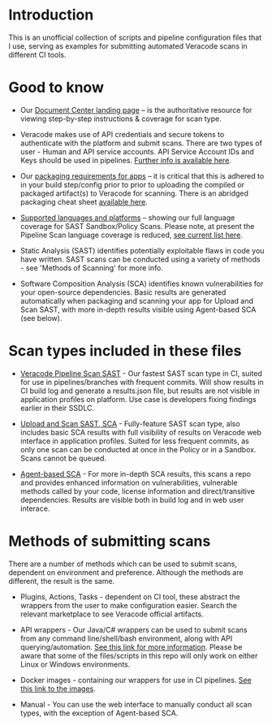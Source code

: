 # Introduction

This is an unofficial collection of scripts and pipeline configuration files that I use, serving as examples for submitting automated Veracode scans in different CI tools. 

# Good to know 

- Our [Document Center landing page](https://docs.veracode.com/) – is the authoritative resource for viewing step-by-step instructions & coverage for scan type.

- Veracode makes use of API credentials and secure tokens to authenticate with the platform and submit scans. There are two types of user - Human and API service accounts. API Service Account IDs and Keys should be used in pipelines. [Further info is available here](https://docs.veracode.com/r/c_about_veracode_accounts).

- Our [packaging requirements for apps](https://docs.veracode.com/r/compilation_packaging) – it is critical that this is adhered to in your build step/config prior to prior to uploading the compiled or packaged artifact(s) to Veracode for scanning. There is an abridged packaging cheat sheet [available here](https://nhinv11.github.io/#/).

- [Supported languages and platforms](https://docs.veracode.com/r/r_supported_table) – showing our full language coverage for SAST Sandbox/Policy Scans. Please note, at present the Pipeline Scan language coverage is reduced, [see current list here](https://docs.veracode.com/r/About_Pipeline_Scan_Prerequisites).

- Static Analysis (SAST) identifies potentially exploitable flaws in code you have written. SAST scans can be conducted using a variety of methods - see 'Methods of Scanning' for more info. 

- Software Composition Analysis (SCA) identifies known vulnerabilities for your open-source dependencies. Basic results are generated automatically when packaging and scanning your app for Upload and Scan SAST, with more in-depth results visible using Agent-based SCA (see below).

# Scan types included in these files

- [Veracode Pipeline Scan SAST](https://docs.veracode.com/r/Pipeline_Scan) - Our fastest SAST scan type in CI, suited for use in pipelines/branches with frequent commits. Will show results in CI build log and generate a results.json file, but results are not visible in application profiles on platform. Use case is developers fixing findings earlier in their SSDLC. 

- [Upload and Scan SAST, SCA](https://docs.veracode.com/r/Getting_Started_with_Static_Analysis) - Fully-feature SAST scan type, also includes basic SCA results with full visibility of results on Veracode web interface in application profiles. Suited for less frequent commits, as only one scan can be conducted at once in the Policy or in a Sandbox. Scans cannot be queued. 

- [Agent-based SCA](https://docs.veracode.com/r/Choosing_the_SCA_Scan_Type_for_Your_Use_Case) - For more in-depth SCA results, this scans a repo and provides enhanced information on vulnerabilities, vulnerable methods called by your code, license information and direct/transitive dependencies. Results are visible both in build log and in web user interace.

# Methods of submitting scans

There are a number of methods which can be used to submit scans, dependent on environment and preference. Although the methods are different, the result is the same. 

- Plugins, Actions, Tasks - dependent on CI tool, these abstract the wrappers from the user to make configuration easier. Search the relevant marketplace to see Veracode official artifacts.

- API wrappers - Our Java/C# wrappers can be used to submit scans from any command line/shell/bash environment, along with API querying/automation. [See this link for more information](https://docs.veracode.com/r/c_about_wrappers). Please be aware that some of the files/scripts in this repo will only work on either Linux or Windows environments.

- Docker images - containing our wrappers for use in CI pipelines. [See this link to the images](https://hub.docker.com/u/veracode).

- Manual - You can use the web interface to manually conduct all scan types, with the exception of Agent-based SCA.
